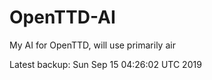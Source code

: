 # OpenTTD-AI
My AI for OpenTTD, will use primarily air

Latest backup: Sun Sep 15 04:26:02 UTC 2019
